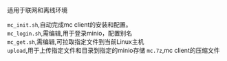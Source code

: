 适用于联网和离线环境

`mc_init.sh`,自动完成mc client的安装和配置。  
`mc_login.sh`,需编辑,用于登录minio，配置别名  
`mc_get.sh`,需编辑,可拉取指定文件到当前Linux主机  
`upload`,用于上传指定文件和目录到指定的minio存储
`mc.7z`,mc client的压缩文件
